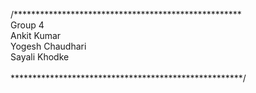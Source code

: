 /****************************************************
<br/>
Group 4<br/>
Ankit Kumar<br/>
Yogesh Chaudhari<br/>
Sayali Khodke<br/>
<br/>
*****************************************************/